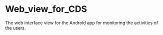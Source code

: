 # Web_view_for_CDS
The web interface view for the Android app for monitoring the activities of the users.
